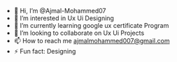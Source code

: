 - 👋 Hi, I’m @Ajmal-Mohammed07
- 👀 I’m interested in Ux Ui Designing
- 🌱 I’m currently learning google ux certificate Program
- 💞️ I’m looking to collaborate on Ux Ui Projects
- 📫 How to reach me ajmalmohammed007@gmail.com
- ⚡ Fun fact: Designing

<!---
Ajmal-Mohammed07/Ajmal-Mohammed07 is a ✨ special ✨ repository because its `README.md` (this file) appears on your GitHub profile.
You can click the Preview link to take a look at your changes.
--->
